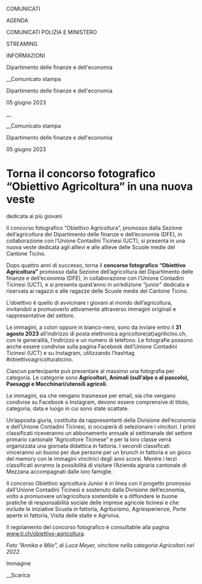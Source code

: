 COMUNICATI

AGENDA

COMUNICATI POLIZIA E MINISTERO

STREAMING

INFORMAZIONI

Dipartimento delle finanze e dell'economia  

__Comunicato stampa

Dipartimento delle finanze e dell'economia  

05 giugno 2023

__

__Comunicato stampa

Dipartimento delle finanze e dell'economia  

05 giugno 2023

# Torna il concorso fotografico “Obiettivo Agricoltura” in una nuova veste
dedicata ai più giovani

Il concorso fotografico “Obiettivo Agricoltura”, promosso dalla Sezione
dell’agricoltura del Dipartimento delle finanze e dell’economia (DFE), in
collaborazione con l’Unione Contadini Ticinesi (UCT), si presenta in una nuova
veste dedicata agli allievi e alle allieve delle Scuole medie del Cantone
Ticino.

  

Dopo quattro anni di successo, torna il **concorso fotografico “Obiettivo
Agricoltura”** promosso dalla Sezione dell’agricoltura del Dipartimento delle
finanze e dell’economia (DFE), in collaborazione con l’Unione Contadini
Ticinesi (UCT), e si presenta quest’anno in un’edizione “junior” dedicata e
riservata ai ragazzi e alle ragazze delle Scuole medie del Cantone Ticino.

L’obiettivo è quello di avvicinare i giovani al mondo dell’agricoltura,
invitandoli a promuoverlo attivamente attraverso immagini originali e
rappresentative del settore.

Le immagini, a colori oppure in bianco-nero, sono da inviare entro il **31
agosto 2023** all’indirizzo di posta elettronica agricoltore(at)agriticino.ch,
con le generalità, l’indirizzo e un numero di telefono. Le fotografie possono
anche essere condivise sulla pagina Facebook dell’Unione Contadini Ticinesi
(UCT) e su Instagram, utilizzando l’hashtag #obiettivoagricolturaticino.

Ciascun partecipante può presentare al massimo una fotografia per categoria.
Le categorie sono **Agricoltori, Animali (sull’alpe o al pascolo), Paesaggi e
Macchinari/utensili agricoli**.

Le immagini, sia che vengano trasmesse per email, sia che vengano condivise su
Facebook o Instagram, devono essere comprensive di titolo, categoria, data e
luogo in cui sono state scattate.

Un’apposita giuria, costituita da rappresentanti della Divisione dell’economia
e dell’Unione Contadini Ticinesi, si occuperà di selezionare i vincitori. I
primi classificati riceveranno un abbonamento annuale al settimanale del
settore primario cantonale “Agricoltore Ticinese” e per la loro classe verrà
organizzata una giornata didattica in fattoria. I secondi classificati
vinceranno un buono per due persone per un brunch in fattoria e un gioco del
memory con le immagini vincitrici degli anni scorsi. Mentre i terzi
classificati avranno la possibilità di visitare l’Azienda agraria cantonale di
Mezzana accompagnati dalle loro famiglie.

Il concorso Obiettivo agricoltura Junior è in linea con il progetto promosso
dall’Unione Contadini Ticinesi e sostenuto dalla Divisione dell’economia,
volto a promuovere un’agricoltura sostenibile e a diffondere le buone pratiche
di responsabilità sociale delle imprese agricole ticinesi e che include le
iniziative Scuola in fattoria, Agriturismo, Agriesperienze, Porte aperte in
fattoria, Visita delle stalle e Agriviva.

Il regolamento del concorso fotografico è consultabile alla pagina
www.ti.ch/obiettivo-agricoltura.

_Foto “Annika e Milo”, di Luca Meyer, vincitore nella categoria Agricoltori
nel 2022._

Immagine

__Scarica

